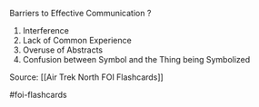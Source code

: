 Barriers to Effective Communication
?
1. Interference
2. Lack of Common Experience
3. Overuse of Abstracts
4. Confusion between Symbol and the Thing being Symbolized

Source: [[Air Trek North FOI Flashcards]]

#foi-flashcards